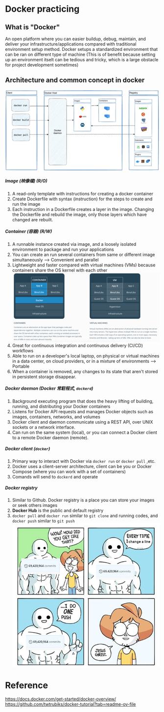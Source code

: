 # Docker practicing
## What is "Docker"
An open platform where you can easier buildup, debug, maintain, and deliver your infrastructure/applications compared with traditional environment setup method. Docker setups a standardized environment that can be ran on different type of machine (This is of benefit because setting up an environment itselt can be tedious and tricky, which is a large obstacle for project development sometimes) 

## Architecture and common concept in docker
![alt text](Docker_architecture.png)
##### Image (映像檔) (R/O)
1. A read-only template with instructions for creating a docker container
2. Create Dockerfile with syntax (instruction) for the steps to create and run the image
3. Each instruction in a Dockerfile creates a layer in the image. Changing the Dockerfile and rebuild the image, only those layers which have changed are rebuilt.

##### Container (容器) (R/W)
1. A runnable instance created via image, and a loosely isolated environment to package and run your applications
2. You can create an run several containers from same or different image simultaneously --> Convenient and parallel
3. Lightweight and faster compared with virtual machines (VMs) because containers share the OS kernel with each other
![alt text](Container_vs_VM.png)
4. Great for continuous integration and continuous delivery (CI/CD) workflows
5. Able to run on a developer's local laptop, on physical or virtual machines in a data center, on cloud providers, or in a mixture of environments --> Portable 
6. When a container is removed, any changes to its state that aren't stored in persistent storage disappear.

##### Docker daemon (Docker 常駐程式, `dockerd`)
1. Background executing program that does the heavy lifting of building, running, and distributing your Docker containers
2. Listens for Docker API requests and manages Docker objects such as images, containers, networks, and volumes
3. Docker client and daemon communicate using a REST API, over UNIX sockets or a network interface. 
4. Can run on the same system (local), or you can connect a Docker client to a remote Docker daemon (remote).

##### Docker client (`docker`)
1. Primary way to interact with Docker via `docker run` or `docker pull` ,etc.
2. Docker uses a client-server architecture, client can be you or Docker Compose (where you can work with a set of containers)
3. Comands will send to `dockerd` and operate

##### Docker registry
1. Similar to Github. Docker registry is a place you can store your images or seek others images
2. **Docker Hub** is the public and default registry
3. `docker pull` and `docker run` similar to `git clone` and running codes, and `docker push` similar to `git push` 
![alt text](Meme1.png)

# Reference
https://docs.docker.com/get-started/docker-overview/
https://github.com/twtrubiks/docker-tutorial?tab=readme-ov-file
